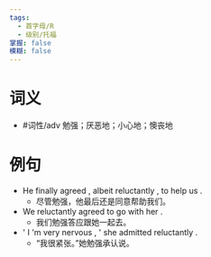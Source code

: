 ```yaml
---
tags:
  - 首字母/R
  - 级别/托福
掌握: false
模糊: false
---
```

# 词义
- #词性/adv  勉强；厌恶地；小心地；懊丧地
# 例句
- He finally agreed , albeit reluctantly , to help us .
	- 尽管勉强，他最后还是同意帮助我们。
- We reluctantly agreed to go with her .
	- 我们勉强答应跟她一起去。
- ' I 'm very nervous , ' she admitted reluctantly .
	- “我很紧张。”她勉强承认说。
